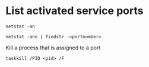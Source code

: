 # List activated service ports

```
netstat -an

netstat -ano | findstr :<portnumber>
```

Kill a process that is assigned to a port

```
taskkill /PID <pid> /F
```
